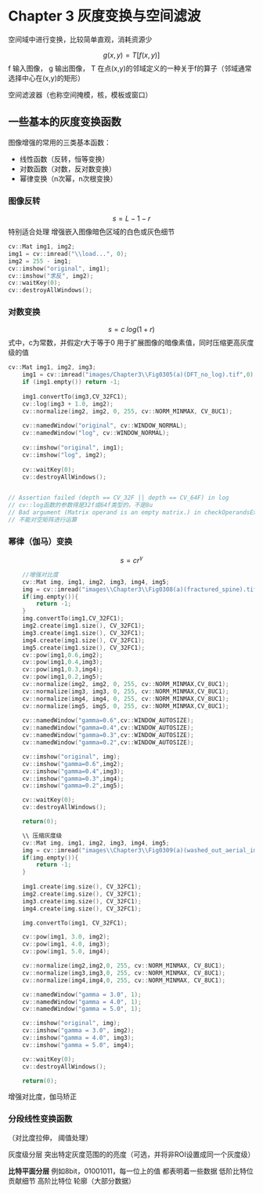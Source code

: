 # Chapter 3 灰度变换与空间滤波

空间域中进行变换，比较简单直观，消耗资源少

$$g(x,y)=T[f(x,y)]$$
f 输入图像， g 输出图像， T 在点(x,y)的邻域定义的一种关于f的算子（邻域通常选择中心在(x,y)的矩形）

空间滤波器（也称空间掩模，核，模板或窗口）

## 一些基本的灰度变换函数

图像增强的常用的三类基本函数：

* 线性函数（反转，恒等变换）
* 对数函数（对数，反对数变换）
* 幂律变换（n次幂，n次根变换）

### 图像反转

$$s=L-1-r$$
特别适合处理 增强嵌入图像暗色区域的白色或灰色细节

```cpp
cv::Mat img1, img2;
img1 = cv::imread("\\load...", 0);
img2 = 255 - img1;
cv::imshow("original", img1);
cv::imshow("求反", img2);
cv::waitKey(0);
cv::destroyAllWindows();
```

### 对数变换

$$s=c\; log(1+r)$$
式中，c为常数，并假定r大于等于0
用于扩展图像的暗像素值，同时压缩更高灰度级的值

```cpp
cv::Mat img1, img2, img3;
    img1 = cv::imread("images/Chapter3\\Fig0305(a)(DFT_no_log).tif",0);
    if (img1.empty()) return -1;
    
    img1.convertTo(img3,CV_32FC1);
    cv::log(img3 + 1.0, img2);
    cv::normalize(img2, img2, 0, 255, cv::NORM_MINMAX, CV_8UC1);
    
    cv::namedWindow("original", cv::WINDOW_NORMAL);
    cv::namedWindow("log", cv::WINDOW_NORMAL);
    
    cv::imshow("original", img1);
    cv::imshow("log", img2);
    
    cv::waitKey(0);
    cv::destroyAllWindows();


// Assertion failed (depth == CV_32F || depth == CV_64F) in log
// cv::log函数的参数得是32f或64f类型的，不是8u
// Bad argument (Matrix operand is an empty matrix.) in checkOperandsExist
// 不能对空矩阵进行运算
```

### 幂律（伽马）变换

$$
s = c r^\gamma
$$

``` cpp
    //增强对比度 
    cv::Mat img, img1, img2, img3, img4, img5;
    img = cv::imread("images\\Chapter3\\Fig0308(a)(fractured_spine).tif",0);
    if(img.empty()){
        return -1;
    }
    img.convertTo(img1,CV_32FC1);
    img2.create(img1.size(), CV_32FC1);
    img3.create(img1.size(), CV_32FC1);
    img4.create(img1.size(), CV_32FC1);
    img5.create(img1.size(), CV_32FC1);
    cv::pow(img1,0.6,img2);
    cv::pow(img1,0.4,img3);
    cv::pow(img1,0.3,img4);
    cv::pow(img1,0.2,img5);
    cv::normalize(img2, img2, 0, 255, cv::NORM_MINMAX,CV_8UC1);
    cv::normalize(img3, img3, 0, 255, cv::NORM_MINMAX,CV_8UC1);
    cv::normalize(img4, img4, 0, 255, cv::NORM_MINMAX,CV_8UC1);
    cv::normalize(img5, img5, 0, 255, cv::NORM_MINMAX,CV_8UC1);
    
    cv::namedWindow("gamma=0.6",cv::WINDOW_AUTOSIZE);
    cv::namedWindow("gamma=0.4",cv::WINDOW_AUTOSIZE);
    cv::namedWindow("gamma=0.3",cv::WINDOW_AUTOSIZE);
    cv::namedWindow("gamma=0.2",cv::WINDOW_AUTOSIZE);

    cv::imshow("original", img);
    cv::imshow("gamma=0.6",img2);
    cv::imshow("gamma=0.4",img3);
    cv::imshow("gamma=0.3",img4);
    cv::imshow("gamma=0.2",img5);

    cv::waitKey(0);
    cv::destroyAllWindows();

    return(0);
```

```cpp
    \\ 压缩灰度级
    cv::Mat img, img1, img2, img3, img4, img5;
    img = cv::imread("images\\Chapter3\\Fig0309(a)(washed_out_aerial_image).tif",0);
    if(img.empty()){
        return -1;
    }
    
    img1.create(img.size(), CV_32FC1);
    img2.create(img.size(), CV_32FC1);
    img3.create(img.size(), CV_32FC1);
    img4.create(img.size(), CV_32FC1);

    img.convertTo(img1, CV_32FC1);

    cv::pow(img1, 3.0, img2);
    cv::pow(img1, 4.0, img3);
    cv::pow(img1, 5.0, img4);

    cv::normalize(img2,img2,0, 255, cv::NORM_MINMAX, CV_8UC1);
    cv::normalize(img3,img3,0, 255, cv::NORM_MINMAX, CV_8UC1);
    cv::normalize(img4,img4,0, 255, cv::NORM_MINMAX, CV_8UC1);

    cv::namedWindow("gamma = 3.0", 1);
    cv::namedWindow("gamma = 4.0", 1);
    cv::namedWindow("gamma = 5.0", 1);

    cv::imshow("original", img);
    cv::imshow("gamma = 3.0", img2);
    cv::imshow("gamma = 4.0", img3);
    cv::imshow("gamma = 5.0", img4);

    cv::waitKey(0);
    cv::destroyAllWindows();

    return(0);
```

增强对比度，伽马矫正

### 分段线性变换函数

（对比度拉伸， 阈值处理）

灰度级分层
突出特定灰度范围的的亮度（可选，并将非ROI设置成同一个灰度级）

**比特平面分层**
例如8bit，01001011，每一位上的值 都表明着一些数据
低阶比特位 贡献细节
高阶比特位 轮廓（大部分数据）
